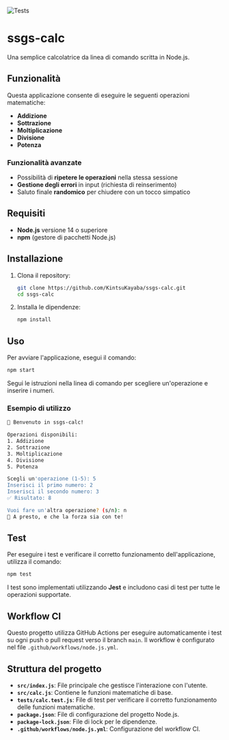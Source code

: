 ![Tests](https://github.com/KintsuKayaba/ssgs-calc/actions/workflows/node.js.yml/badge.svg)

# ssgs-calc

Una semplice calcolatrice da linea di comando scritta in Node.js.

## Funzionalità

Questa applicazione consente di eseguire le seguenti operazioni matematiche:

- **Addizione**
- **Sottrazione**
- **Moltiplicazione**
- **Divisione**
- **Potenza**

### Funzionalità avanzate

- Possibilità di **ripetere le operazioni** nella stessa sessione
- **Gestione degli errori** in input (richiesta di reinserimento)
- Saluto finale **randomico** per chiudere con un tocco simpatico

## Requisiti

- **Node.js** versione 14 o superiore
- **npm** (gestore di pacchetti Node.js)

## Installazione

1. Clona il repository:

   ```bash
   git clone https://github.com/KintsuKayaba/ssgs-calc.git
   cd ssgs-calc

   ```

2. Installa le dipendenze:
   ```bash
   npm install
   ```

## Uso

Per avviare l'applicazione, esegui il comando:

```bash
npm start
```

Segui le istruzioni nella linea di comando per scegliere un'operazione e inserire i numeri.

### Esempio di utilizzo

```bash
👋 Benvenuto in ssgs-calc!

Operazioni disponibili:
1. Addizione
2. Sottrazione
3. Moltiplicazione
4. Divisione
5. Potenza

Scegli un'operazione (1-5): 5
Inserisci il primo numero: 2
Inserisci il secondo numero: 3
✅ Risultato: 8

Vuoi fare un'altra operazione? (s/n): n
🎉 A presto, e che la forza sia con te!

```

## Test

Per eseguire i test e verificare il corretto funzionamento dell'applicazione, utilizza il comando:

```bash
npm test
```

I test sono implementati utilizzando **Jest** e includono casi di test per tutte le operazioni supportate.

## Workflow CI

Questo progetto utilizza GitHub Actions per eseguire automaticamente i test su ogni push o pull request verso il branch `main`. Il workflow è configurato nel file `.github/workflows/node.js.yml`.

## Struttura del progetto

- **`src/index.js`**: File principale che gestisce l'interazione con l'utente.
- **`src/calc.js`**: Contiene le funzioni matematiche di base.
- **`tests/calc.test.js`**: File di test per verificare il corretto funzionamento delle funzioni matematiche.
- **`package.json`**: File di configurazione del progetto Node.js.
- **`package-lock.json`**: File di lock per le dipendenze.
- **`.github/workflows/node.js.yml`**: Configurazione del workflow CI.
